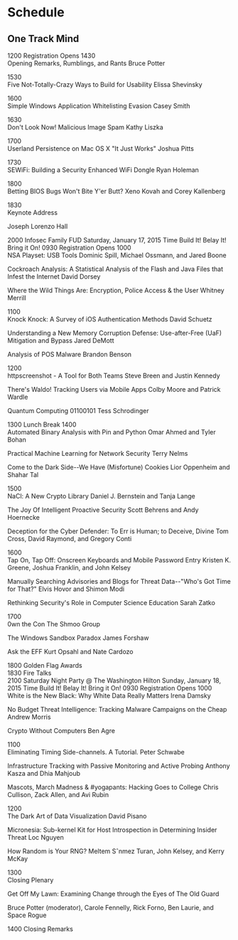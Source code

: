 # Schedule

## One Track Mind 
1200	Registration Opens
1430	
Opening Remarks, Rumblings, and Rants
Bruce Potter

1530	
Five Not-Totally-Crazy Ways to Build for Usability
Elissa Shevinsky

1600	
Simple Windows Application Whitelisting Evasion
Casey Smith

1630	
Don't Look Now! Malicious Image Spam
Kathy Liszka

1700	
Userland Persistence on Mac OS X "It Just Works"
Joshua Pitts

1730	
SEWiFi: Building a Security Enhanced WiFi Dongle
Ryan Holeman

1800	
Betting BIOS Bugs Won't Bite Y'er Butt?
Xeno Kovah and Corey Kallenberg

1830	
Keynote Address

Joseph Lorenzo Hall

2000	Infosec Family FUD
Saturday, January 17, 2015
Time	Build It!	Belay It!	Bring it On!
0930	Registration Opens
1000	
NSA Playset: USB Tools
Dominic Spill, Michael Ossmann, and Jared Boone


Cockroach Analysis: A Statistical Analysis of the Flash and Java Files that Infest the Internet
David Dorsey


Where the Wild Things Are: Encryption, Police Access & the User
Whitney Merrill

1100	
Knock Knock: A Survey of iOS Authentication Methods
David Schuetz


Understanding a New Memory Corruption Defense: Use-after-Free (UaF) Mitigation and Bypass
Jared DeMott


Analysis of POS Malware
Brandon Benson

1200	
httpscreenshot - A Tool for Both Teams
Steve Breen and Justin Kennedy


There's Waldo! Tracking Users via Mobile Apps
Colby Moore and Patrick Wardle


Quantum Computing 01100101
Tess Schrodinger

1300	Lunch Break
1400	
Automated Binary Analysis with Pin and Python
Omar Ahmed and Tyler Bohan


Practical Machine Learning for Network Security
Terry Nelms


Come to the Dark Side--We Have (Misfortune) Cookies
Lior Oppenheim and Shahar Tal

1500	
NaCl: A New Crypto Library
Daniel J. Bernstein and Tanja Lange


The Joy Of Intelligent Proactive Security
Scott Behrens and Andy Hoernecke


Deception for the Cyber Defender: To Err is Human; to Deceive, Divine
Tom Cross, David Raymond, and Gregory Conti

1600	
Tap On, Tap Off: Onscreen Keyboards and Mobile Password Entry
Kristen K. Greene, Joshua Franklin, and John Kelsey


Manually Searching Advisories and Blogs for Threat Data--"Who's Got Time for That?"
Elvis Hovor and Shimon Modi


Rethinking Security's Role in Computer Science Education
Sarah Zatko

1700	
0wn the Con
The Shmoo Group


The Windows Sandbox Paradox
James Forshaw


Ask the EFF
Kurt Opsahl and Nate Cardozo

1800		Golden Flag Awards	
1830	Fire Talks		
2100	Saturday Night Party @ The Washington Hilton
Sunday, January 18, 2015
Time	Build It!	Belay It!	Bring it On!
0930	Registration Opens
1000	
White is the New Black: Why White Data Really Matters
Irena Damsky


No Budget Threat Intelligence: Tracking Malware Campaigns on the Cheap
Andrew Morris


Crypto Without Computers
Ben Agre

1100	
Eliminating Timing Side-channels. A Tutorial.
Peter Schwabe


Infrastructure Tracking with Passive Monitoring and Active Probing
Anthony Kasza and Dhia Mahjoub


Mascots, March Madness & #yogapants: Hacking Goes to College
Chris Cullison, Zack Allen, and Avi Rubin

1200	
The Dark Art of Data Visualization
David Pisano


Micronesia: Sub-kernel Kit for Host Introspection in Determining Insider Threat
Loc Nguyen


How Random is Your RNG?
Meltem Sˆnmez Turan, John Kelsey, and Kerry McKay

1300	
Closing Plenary

Get Off My Lawn: Examining Change through the Eyes of The Old Guard

Bruce Potter (moderator), Carole Fennelly, Rick Forno, Ben Laurie, and Space Rogue

1400	Closing Remarks